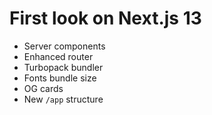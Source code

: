 # First look on Next.js 13
- Server components
- Enhanced router
- Turbopack bundler
- Fonts bundle size
- OG cards
- New `/app` structure